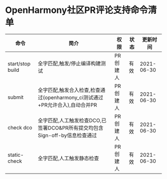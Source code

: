 # OpenHarmony社区PR评论支持命令清单

| 命令             | 简介                                                         | 权限     | 状态 | 更新时间   |
| ---------------- | ------------------------------------------------------------ | -------- | ---- | ---------- |
| start/stop build | 全字匹配,触发/停止编译构建测试                               | PR创建人 | 有效 | 2021-06-30 |
| submit           | 全字匹配,触发合入检查,检查通过(openharmony_ci测试通过+PR允许合入),自动合并PR | PR创建人 | 有效 | 2021-06-30 |
| check dco        | 全字匹配,人工触发检查DCO,已签署DCO&PR所有提交均包含Sign-off-by信息检查通过 | PR创建人 | 有效 | 2021-06-30 |
| static-check     | 全字匹配,人工触发静态检查                                    | PR创建人 | 有效 | 2021-06-30 |
